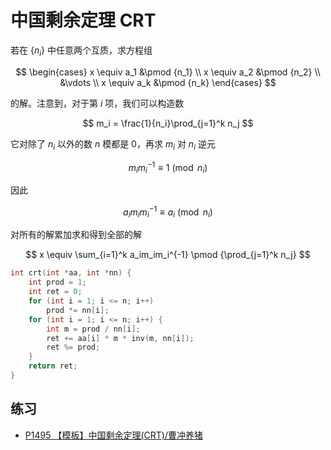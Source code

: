 # 中国剩余定理 CRT

若在 $\{n_i\}$ 中任意两个互质，求方程组

$$
\begin{cases} x \equiv a_1 &\pmod {n_1} \\ x \equiv a_2 &\pmod {n_2} \\ &\vdots \\ x \equiv a_k &\pmod {n_k} \end{cases}
$$

的解。注意到，对于第 $i$ 项，我们可以构造数

$$
m_i = \frac{1}{n_i}\prod_{j=1}^k n_j
$$

它对除了 $n_i$ 以外的数 $n$ 模都是 $0$，再求 $m_i$ 对 $n_i$ 逆元

$$
m_i m_i^{-1} \equiv 1 \pmod {n_i}
$$

因此

$$
a_im_im_i^{-1} \equiv a_i\pmod {n_i}
$$

对所有的解累加求和得到全部的解

$$
x \equiv \sum_{i=1}^k a_im_im_i^{-1} \pmod {\prod_{j=1}^k n_j}
$$

```cpp
int crt(int *aa, int *nn) {
    int prod = 1;
    int ret = 0;
    for (int i = 1; i <= n; i++)
        prod *= nn[i];
    for (int i = 1; i <= n; i++) {
        int m = prod / nn[i];
        ret += aa[i] * m * inv(m, nn[i]);
        ret %= prod;
    }
    return ret;
}
```

## 练习

- [P1495 【模板】中国剩余定理(CRT)/曹冲养猪](https://www.luogu.com.cn/problem/P1495)
